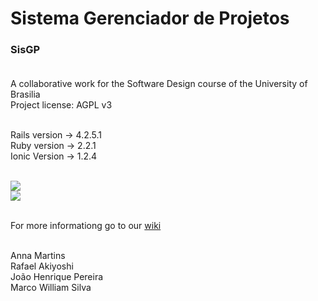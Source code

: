 # Sistema Gerenciador de Projetos<br/>
### SisGP<br/><br/>

A collaborative work for the Software Design course of the University of Brasilia<br/>
Project license: AGPL v3<br/><br/>

Rails version -> 4.2.5.1<br/>
Ruby version  -> 2.2.1 <br/>
Ionic Version -> 1.2.4<br/><br/>

<a href="https://codeclimate.com/github/joao-henrique/SisGP"><img src="https://codeclimate.com/github/joao-henrique/SisGP/badges/gpa.svg" /></a>
<br/>
<a href="https://codeclimate.com/github/joao-henrique/SisGP/coverage"><img src="https://codeclimate.com/github/joao-henrique/SisGP/badges/coverage.svg" /></a><br/><br/>

For more informationg go to our <a href="https://github.com/joao-henrique/SisGP/wiki">wiki</a><br/><br/>

Anna Martins <br/>
Rafael Akiyoshi <br/>
João Henrique Pereira <br/>
Marco William Silva <br/>
